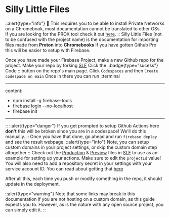 # Silly Little Files

::alert{type="info"}
📒 This requires you to be able to install Private Networks on a Chromebook, most documentation cannot be translated to other OSs. If you are looking for the PROX tool check it out [here](/setup/acprox).
::
Silly Little Files (not to be confused with the project name) is the documentation for importing files made from **Proton** into **Chromebooks**
If you have gotten Github Pro this will be easier to setup with Firebase.

Once you have made your Firebase Project, make a new Github repo for the project.
Make your repo by forking [SLF](https://github.com/dswan36/SillyLittleFiles/tree/main)
Click the
::badge{type="sucess"}
Code
::
button on the repo's main page.
Click `Codespaces` and then `Create codespace on main`
Once in there you can run
::terminal

---

content:

- npm install -g firebase-tools
- firebase login --no-localhost
- firebase init

---

::
::alert{type="danger"}
If you get prompted to setup Github Actions here **don't** this will be broken since you are in a codespace! We'll do this manually.
::
Once you have that done, go ahead and run `firebase deploy` and see the result webpage.
::alert{type="info"}
Note, you can setup custom domains in your project settings, or skip the custom domain step altogether
::
Check out the [Production](https://github.com/dswan36/SillyLittleFiles/blob/main/.github/workflows/deploy-prod.yml) & [Preview](https://github.com/dswan36/SillyLittleFiles/blob/main/.github/workflows/deploy-preview.yml) files in [SLF](https://github.com/dswan36/SillyLittleFiles/tree/main) to use as an example for setting up your actions.
Make sure to edit the `projectId` value!
You will also need to add a repository secret in your settings with your service account ID. You can read about getting that [here](https://github.com/FirebaseExtended/action-hosting-deploy/blob/main/docs/service-account.md)

After all this, each time you push or modify something in the repo, it should update in the deployment.

::alert{type="warning"}
Note that some links may break in this documentation if you are not hosting on a custom domain, as this guide expects you to. However, as is the nature with any open source project, you can simply edit it.
::
